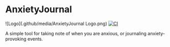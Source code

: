 # AnxietyJournal
![Logo](.github/media/AnxietyJournal Logo.png)
[![CI](https://github.com/F0903/AnxietyJournal/actions/workflows/main.yml/badge.svg)](https://github.com/F0903/AnxietyJournal/actions/workflows/main.yml)

A simple tool for taking note of when you are anxious, or journaling anxiety-provoking events.
